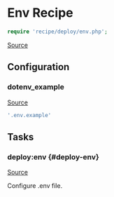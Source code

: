 <!-- DO NOT EDIT THIS FILE! -->
<!-- Instead edit recipe/deploy/env.php -->
<!-- Then run bin/docgen -->

# Env Recipe

```php
require 'recipe/deploy/env.php';
```

[Source](/recipe/deploy/env.php)


## Configuration
### dotenv_example
[Source](https://github.com/deployphp/deployer/blob/master/recipe/deploy/env.php#L5)



```php title="Default value"
'.env.example'
```



## Tasks

### deploy\:env {#deploy-env}
[Source](https://github.com/deployphp/deployer/blob/master/recipe/deploy/env.php#L8)

Configure .env file.




